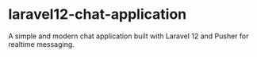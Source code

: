 # laravel12-chat-application
A simple and modern chat application built with Laravel 12 and Pusher for realtime messaging.
